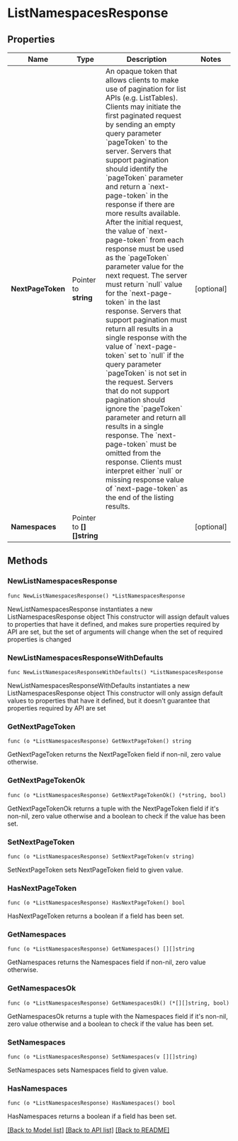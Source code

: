 # ListNamespacesResponse

## Properties

Name | Type | Description | Notes
------------ | ------------- | ------------- | -------------
**NextPageToken** | Pointer to **string** | An opaque token that allows clients to make use of pagination for list APIs (e.g. ListTables). Clients may initiate the first paginated request by sending an empty query parameter &#x60;pageToken&#x60; to the server. Servers that support pagination should identify the &#x60;pageToken&#x60; parameter and return a &#x60;next-page-token&#x60; in the response if there are more results available.  After the initial request, the value of &#x60;next-page-token&#x60; from each response must be used as the &#x60;pageToken&#x60; parameter value for the next request. The server must return &#x60;null&#x60; value for the &#x60;next-page-token&#x60; in the last response. Servers that support pagination must return all results in a single response with the value of &#x60;next-page-token&#x60; set to &#x60;null&#x60; if the query parameter &#x60;pageToken&#x60; is not set in the request. Servers that do not support pagination should ignore the &#x60;pageToken&#x60; parameter and return all results in a single response. The &#x60;next-page-token&#x60; must be omitted from the response. Clients must interpret either &#x60;null&#x60; or missing response value of &#x60;next-page-token&#x60; as the end of the listing results. | [optional] 
**Namespaces** | Pointer to **[][]string** |  | [optional] 

## Methods

### NewListNamespacesResponse

`func NewListNamespacesResponse() *ListNamespacesResponse`

NewListNamespacesResponse instantiates a new ListNamespacesResponse object
This constructor will assign default values to properties that have it defined,
and makes sure properties required by API are set, but the set of arguments
will change when the set of required properties is changed

### NewListNamespacesResponseWithDefaults

`func NewListNamespacesResponseWithDefaults() *ListNamespacesResponse`

NewListNamespacesResponseWithDefaults instantiates a new ListNamespacesResponse object
This constructor will only assign default values to properties that have it defined,
but it doesn't guarantee that properties required by API are set

### GetNextPageToken

`func (o *ListNamespacesResponse) GetNextPageToken() string`

GetNextPageToken returns the NextPageToken field if non-nil, zero value otherwise.

### GetNextPageTokenOk

`func (o *ListNamespacesResponse) GetNextPageTokenOk() (*string, bool)`

GetNextPageTokenOk returns a tuple with the NextPageToken field if it's non-nil, zero value otherwise
and a boolean to check if the value has been set.

### SetNextPageToken

`func (o *ListNamespacesResponse) SetNextPageToken(v string)`

SetNextPageToken sets NextPageToken field to given value.

### HasNextPageToken

`func (o *ListNamespacesResponse) HasNextPageToken() bool`

HasNextPageToken returns a boolean if a field has been set.

### GetNamespaces

`func (o *ListNamespacesResponse) GetNamespaces() [][]string`

GetNamespaces returns the Namespaces field if non-nil, zero value otherwise.

### GetNamespacesOk

`func (o *ListNamespacesResponse) GetNamespacesOk() (*[][]string, bool)`

GetNamespacesOk returns a tuple with the Namespaces field if it's non-nil, zero value otherwise
and a boolean to check if the value has been set.

### SetNamespaces

`func (o *ListNamespacesResponse) SetNamespaces(v [][]string)`

SetNamespaces sets Namespaces field to given value.

### HasNamespaces

`func (o *ListNamespacesResponse) HasNamespaces() bool`

HasNamespaces returns a boolean if a field has been set.


[[Back to Model list]](../README.md#documentation-for-models) [[Back to API list]](../README.md#documentation-for-api-endpoints) [[Back to README]](../README.md)


